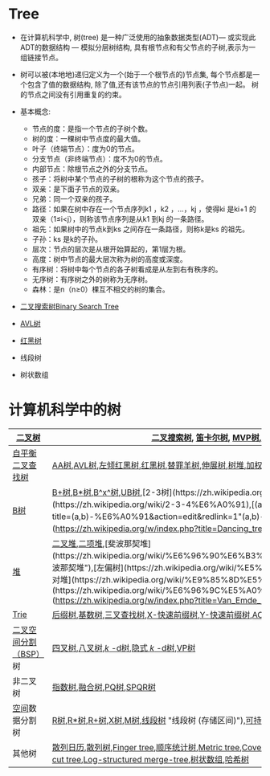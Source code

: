 # Tree

- 在计算机科学中, 树(tree) 是一种广泛使用的抽象数据类型(ADT)— 或实现此ADT的数据结构 — 模拟分层树结构, 具有根节点和有父节点的子树,表示为一组链接节点。
- 树可以被(本地地)递归定义为一个(始于一个根节点的)节点集, 每个节点都是一个包含了值的数据结构, 除了值,还有该节点的节点引用列表(子节点)一起。 树的节点之间没有引用重复的约束。
- 基本概念:

  - 节点的度：是指一个节点的子树个数。
  - 树的度：一棵树中节点度的最大值。
  - 叶子（终端节点）：度为0的节点。
  - 分支节点（非终端节点）：度不为0的节点。
  - 内部节点：除根节点之外的分支节点。
  - 孩子：将树中某个节点的子树的根称为这个节点的孩子。
  - 双亲：是下面子节点的双亲。
  - 兄弟：同一个双亲的孩子。
  - 路径：如果在树中存在一个节点序列k1 ，k2 ，…，kj ，使得ki 是ki+1 的双亲（1≤i<j），则称该节点序列是从k1 到kj 的一条路径。
  - 祖先：如果树中的节点k到ks 之间存在一条路径，则称k是ks 的祖先。
  - 子孙：ks 是k的子孙。
  - 层次：节点的层次是从根开始算起的，第1层为根。
  - 高度：树中节点的最大层次称为树的高度或深度。
  - 有序树：将树中每个节点的各子树看成是从左到右有秩序的。
  - 无序树：有序树之外的树称为无序树。
  - 森林：是n（n≥0）棵互不相交的树的集合。
- [二叉搜索树Binary Search Tree](BinarySearchTree/BinarySearchTree.md)
- [AVL树](AVLTree/AVLTree.md)
- [红黑树](Red–blackTree/Red–blackTree.md)
- 线段树
- 树状数组

# 计算机科学中的树


| [二叉树](https://zh.wikipedia.org/wiki/%E4%BA%8C%E5%8F%89%E6%A0%91 "二叉树")                                                                                | [二叉搜索树](https://zh.wikipedia.org/wiki/%E4%BA%8C%E5%85%83%E6%90%9C%E5%B0%8B%E6%A8%B9), [笛卡尔树](https://zh.wikipedia.org/wiki/%E7%AC%9B%E5%8D%A1%E5%B0%94%E6%A0%91), [MVP树](https://zh.wikipedia.org/w/index.php?title=MVP%E6%A0%91&action=edit&redlink=1 "MVP树（页面不存在）"),[Top tree](https://zh.wikipedia.org/w/index.php?title=Top_tree&action=edit&redlink=1),[T树](https://zh.wikipedia.org/w/index.php?title=T%E6%A0%91&action=edit&redlink=1 "T树（页面不存在）"),[线索二叉树](https://zh.wikipedia.org/wiki/%E7%BA%BF%E7%B4%A2%E4%BA%8C%E5%8F%89%E6%A0%91 "线索二叉树")                                                                                                                                                                                                                                                                                                                                                                                                                                                                                                                                                                                                                                                                                                                                                                                 |
| ------------------------------------------------------------------------------------------------------------------------------------------------------------- | ------------------------------------------------------------------------------------------------------------------------------------------------------------------------------------------------------------------------------------------------------------------------------------------------------------------------------------------------------------------------------------------------------------------------------------------------------------------------------------------------------------------------------------------------------------------------------------------------------------------------------------------------------------------------------------------------------------------------------------------------------------------------------------------------------------------------------------------------------------------------------------------------------------------------------------------------------------------------------------------------------------------------------------------------------------------------------------------------------------------------------------------------------------------------------------------------------------------------------------------------------------------------------------------------------------------------------------------------------------------------------- |
| [自平衡二叉查找树](https://zh.wikipedia.org/wiki/%E8%87%AA%E5%B9%B3%E8%A1%A1%E4%BA%8C%E5%8F%89%E6%9F%A5%E6%89%BE%E6%A0%91 "自平衡二叉查找树")               | [AA树](https://zh.wikipedia.org/wiki/AA%E6%A0%91 "AA树"),[AVL树](https://zh.wikipedia.org/wiki/AVL%E6%A0%91),[左倾红黑树](https://zh.wikipedia.org/wiki/%E5%B7%A6%E5%80%BE%E7%BA%A2%E9%BB%91%E6%A0%91 "左倾红黑树"),[红黑树](https://zh.wikipedia.org/wiki/%E7%BA%A2%E9%BB%91%E6%A0%91 "红黑树"),[替罪羊树](https://zh.wikipedia.org/wiki/%E6%9B%BF%E7%BD%AA%E7%BE%8A%E6%A0%91 "替罪羊树"),[伸展树](https://zh.wikipedia.org/wiki/%E4%BC%B8%E5%B1%95%E6%A0%91),[树堆](https://zh.wikipedia.org/wiki/%E6%A0%91%E5%A0%86 "树堆"),[加权平衡树](https://zh.wikipedia.org/wiki/%E5%8A%A0%E6%9D%83%E5%B9%B3%E8%A1%A1%E6%A0%91 "加权平衡树")                                                                                                                                                                                                                                                                                                                                                                                                                                                                                                                                                                                                                                                                                                                                         |
| [B树](https://zh.wikipedia.org/wiki/B%E6%A0%91 "B树")                                                                                                       | [B+树](https://zh.wikipedia.org/wiki/B%2B%E6%A0%91 "B+树"),[B*树](https://zh.wikipedia.org/w/index.php?title=B*%E6%A0%91&action=edit&redlink=1 "B*树（页面不存在）"),[B^x^树](https://zh.wikipedia.org/w/index.php?title=Bx%E6%A0%91&action=edit&redlink=1 "Bx树（页面不存在）"),[UB树](https://zh.wikipedia.org/w/index.php?title=UB%E6%A0%91&action=edit&redlink=1"UB树（页面不存在）"),[2-3树](https://zh.wikipedia.org/wiki/2-3%E6%A0%91"2-3树"),[2-3-4树](https://zh.wikipedia.org/wiki/2-3-4%E6%A0%91),[(a,b)-树](https://zh.wikipedia.org/w/index.php?title=(a,b)-%E6%A0%91&action=edit&redlink=1"(a,b)-树（页面不存在）"),[Dancing tree](https://zh.wikipedia.org/w/index.php?title=Dancing_tree&action=edit&redlink=1),[H树](https://zh.wikipedia.org/wiki/H%E6%A0%91"H树")                                                                                                                                                                                                                                                                                                                                                                                                                                                                                                                                                                                          |
| [堆](https://zh.wikipedia.org/wiki/%E5%A0%86_(%E6%95%B0%E6%8D%AE%E7%BB%93%E6%9E%84))                                                                        | [二叉堆](https://zh.wikipedia.org/wiki/%E4%BA%8C%E5%8F%89%E5%A0%86 "二叉堆"),[二项堆](https://zh.wikipedia.org/wiki/%E4%BA%8C%E9%A1%B9%E5%A0%86"二项堆"),[斐波那契堆](https://zh.wikipedia.org/wiki/%E6%96%90%E6%B3%A2%E9%82%A3%E5%A5%91%E5%A0%86"斐波那契堆"),[左偏树](https://zh.wikipedia.org/wiki/%E5%B7%A6%E5%81%8F%E6%A0%91"左偏树"),[配对堆](https://zh.wikipedia.org/wiki/%E9%85%8D%E5%AF%B9%E5%A0%86"配对堆"),[斜堆](https://zh.wikipedia.org/wiki/%E6%96%9C%E5%A0%86),[Van Emde Boas tree](https://zh.wikipedia.org/w/index.php?title=Van_Emde_Boas_tree&action=edit&redlink=1)                                                                                                                                                                                                                                                                                                                                                                                                                                                                                                                                                                                                                                                                                                                                                                                     |
| [Trie](https://zh.wikipedia.org/wiki/Trie "Trie")                                                                                                           | [后缀树](https://zh.wikipedia.org/wiki/%E5%90%8E%E7%BC%80%E6%A0%91 "后缀树"),[基数树](https://zh.wikipedia.org/wiki/%E5%9F%BA%E6%95%B0%E6%A0%91 "基数树"),[三叉查找树](https://zh.wikipedia.org/wiki/%E4%B8%89%E5%8F%89%E6%90%9C%E7%B4%A2%E6%A0%91),[X-快速前缀树](https://zh.wikipedia.org/w/index.php?title=X-%E5%BF%AB%E9%80%9F%E5%89%8D%E7%BC%80%E6%A0%91&action=edit&redlink=1 "X-快速前缀树（页面不存在）"),[Y-快速前缀树](https://zh.wikipedia.org/w/index.php?title=Y-%E5%BF%AB%E9%80%9F%E5%89%8D%E7%BC%80%E6%A0%91&action=edit&redlink=1 "Y-快速前缀树（页面不存在）"),[AC自动机](https://zh.wikipedia.org/wiki/AC%E8%87%AA%E5%8A%A8%E6%9C%BA%E7%AE%97%E6%B3%95"AC自动机算法")                                                                                                                                                                                                                                                                                                                                                                                                                                                                                                                                                                                                                                                                                       |
| [二叉空间分割（BSP）](https://zh.wikipedia.org/wiki/%E4%BA%8C%E5%8F%89%E7%A9%BA%E9%97%B4%E5%88%86%E5%89%B2 "二叉空间分割")树                                | [四叉树](https://zh.wikipedia.org/wiki/%E5%9B%9B%E5%8F%89%E6%A0%91 "四叉树"),[八叉树](https://zh.wikipedia.org/wiki/%E5%85%AB%E5%8F%89%E6%A0%91 "八叉树"),[*k* -d树](https://zh.wikipedia.org/wiki/K-d%E6%A0%91 "K-d树"),[隐式 *k* -d树](https://zh.wikipedia.org/w/index.php?title=%E9%9A%90%E5%BC%8Fk-d%E6%A0%91&action=edit&redlink=1 "隐式k-d树（页面不存在）"),[VP树](https://zh.wikipedia.org/w/index.php?title=VP%E6%A0%91&action=edit&redlink=1"VP树（页面不存在）")                                                                                                                                                                                                                                                                                                                                                                                                                                                                                                                                                                                                                                                                                                                                                                                                                                                                                                  |
| 非二叉树                                                                                                                                                    | [指数树](https://zh.wikipedia.org/w/index.php?title=%E6%8C%87%E6%95%B0%E6%A0%91&action=edit&redlink=1),[融合树](https://zh.wikipedia.org/w/index.php?title=%E8%9E%8D%E5%90%88%E6%A0%91&action=edit&redlink=1),[PQ树](https://zh.wikipedia.org/w/index.php?title=PQ%E6%A0%91&action=edit&redlink=1),[SPQR树](https://zh.wikipedia.org/w/index.php?title=SPQR%E6%A0%91&action=edit&redlink=1)                                                                                                                                                                                                                                                                                                                                                                                                                                                                                                                                                                                                                                                                                                                                                                                                                                                                                                                                                                                   |
| [空间](https://zh.wikipedia.org/w/index.php?title=%E7%A9%BA%E9%97%B4%E6%95%B0%E6%8D%AE%E5%BA%93&action=edit&redlink=1 "空间数据库（页面不存在）")数据分割树 | [R树](https://zh.wikipedia.org/wiki/R%E6%A0%91 "R树"),[R*树](https://zh.wikipedia.org/wiki/R*%E6%A0%91 "R*树"),[R+树](https://zh.wikipedia.org/wiki/R%2B%E6%A0%91),[X树](https://zh.wikipedia.org/w/index.php?title=X%E6%A0%91&action=edit&redlink=1 "X树（页面不存在）"),[M树](https://zh.wikipedia.org/w/index.php?title=M%E6%A0%91&action=edit&redlink=1 "M树（页面不存在）"),[线段树](https://zh.wikipedia.org/wiki/%E7%B7%9A%E6%AE%B5%E6%A8%B9_(%E5%84%B2%E5%AD%98%E5%8D%80%E9%96%93)) "线段树 (存储区间)"),[可持久化线段树](https://zh.wikipedia.org/wiki/%E5%8F%AF%E6%8C%81%E4%B9%85%E5%8C%96%E7%BA%BF%E6%AE%B5%E6%A0%91 "可持久化线段树"),[希尔伯特R树](https://zh.wikipedia.org/w/index.php?title=%E5%B8%8C%E5%B0%94%E4%BC%AF%E7%89%B9R%E6%A0%91&action=edit&redlink=1 "希尔伯特R树（页面不存在）"),[优先R树](https://zh.wikipedia.org/w/index.php?title=%E4%BC%98%E5%85%88R%E6%A0%91&action=edit&redlink=1"优先R树（页面不存在）")                                                                                                                                                                                                                                                                                                                                                                                                                                  |
| 其他树                                                                                                                                                      | [散列日历](https://zh.wikipedia.org/w/index.php?title=%E6%95%A3%E5%88%97%E6%97%A5%E5%8E%86&action=edit&redlink=1 "散列日历（页面不存在）"),[散列树](https://zh.wikipedia.org/w/index.php?title=%E6%95%A3%E5%88%97%E6%A0%91&action=edit&redlink=1 "散列树（页面不存在）"),[Finger tree](https://zh.wikipedia.org/w/index.php?title=Finger_tree&action=edit&redlink=1),[顺序统计树](https://zh.wikipedia.org/wiki/%E9%A1%BA%E5%BA%8F%E7%BB%9F%E8%AE%A1%E6%A0%91 "顺序统计树"),[Metric tree](https://zh.wikipedia.org/w/index.php?title=Metric_tree&action=edit&redlink=1),[Cover tree](https://zh.wikipedia.org/w/index.php?title=Cover_tree&action=edit&redlink=1),[BK树](https://zh.wikipedia.org/w/index.php?title=BK%E6%A0%91&action=edit&redlink=1 "BK树（页面不存在）"),[Doubly chained tree](https://zh.wikipedia.org/w/index.php?title=Doubly_chained_tree&action=edit&redlink=1),[iDistance](https://zh.wikipedia.org/w/index.php?title=IDistance&action=edit&redlink=1),[Link-cut tree](https://zh.wikipedia.org/w/index.php?title=Link-cut_tree&action=edit&redlink=1),[Log-structured merge-tree](https://zh.wikipedia.org/w/index.php?title=Log-structured_merge-tree&action=edit&redlink=1),[树状数组](https://zh.wikipedia.org/wiki/%E6%A0%91%E7%8A%B6%E6%95%B0%E7%BB%84 "树状数组"),[哈希树](https://zh.wikipedia.org/wiki/%E5%93%88%E5%B8%8C%E6%A0%91"哈希树") |
